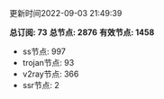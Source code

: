 更新时间2022-09-03 21:49:39

**总订阅: 73**
**总节点: 2876**
**有效节点: 1458**
- ss节点: 997
- trojan节点: 93
- v2ray节点: 366
- ssr节点: 2
